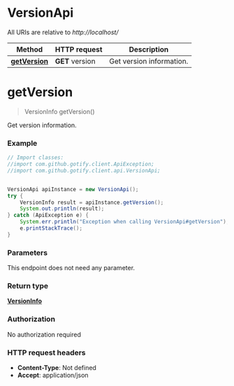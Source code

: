 # VersionApi

All URIs are relative to *http://localhost/*

Method | HTTP request | Description
------------- | ------------- | -------------
[**getVersion**](VersionApi.md#getVersion) | **GET** version | Get version information.

<a name="getVersion"></a>
# **getVersion**
> VersionInfo getVersion()

Get version information.

### Example
```java
// Import classes:
//import com.github.gotify.client.ApiException;
//import com.github.gotify.client.api.VersionApi;


VersionApi apiInstance = new VersionApi();
try {
    VersionInfo result = apiInstance.getVersion();
    System.out.println(result);
} catch (ApiException e) {
    System.err.println("Exception when calling VersionApi#getVersion");
    e.printStackTrace();
}
```

### Parameters
This endpoint does not need any parameter.

### Return type

[**VersionInfo**](VersionInfo.md)

### Authorization

No authorization required

### HTTP request headers

 - **Content-Type**: Not defined
 - **Accept**: application/json

